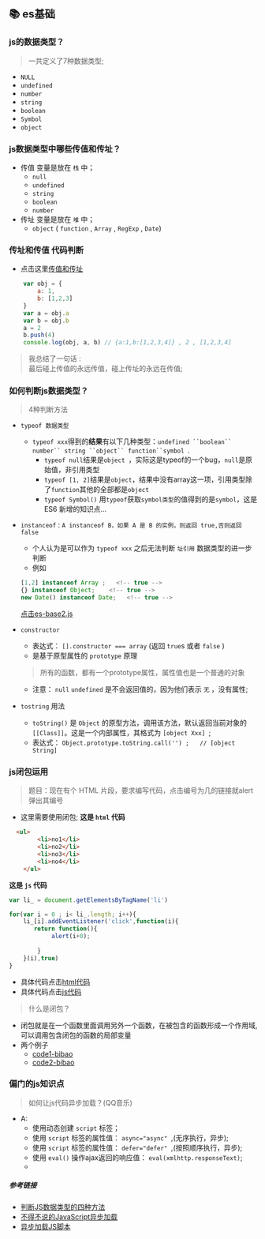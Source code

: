 ## 📚 es基础

### js的数据类型？
> 一共定义了7种数据类型;
- `NULL`
- `undefined`
- `number`
- `string`
- `boolean`
- `Symbol`
- `object`

### js数据类型中哪些传值和传址？
- 传值 变量是放在 `栈` 中；
    + `null`
    + `undefined`
    + `string`
    + `boolean`
    + `number`
- 传址 变量是放在 `堆` 中； 
    + `object` ( `function` , `Array` , `RegExp` , `Date`)

### 传址和传值 代码判断
- 点击这里[传值和传址](./es-base1.js)
```js
    var obj = {
        a: 1,
        b: [1,2,3]
    }
    var a = obj.a
    var b = obj.b
    a = 2
    b.push(4)
    console.log(obj, a, b) // {a:1,b:[1,2,3,4]} , 2 , [1,2,3,4]
```
> 我总结了一句话 :  
> 最后碰上传值的永远传值，碰上传址的永远在传值;

### 如何判断js数据类型？
> 4种判断方法
- `typeof 数据类型` 
    + `typeof xxx`得到的**结果**有以下几种类型：`undefined ``boolean`` number`` string ``object`` function``symbol `.
        + `typeof null`结果是`object `，实际这是typeof的一个bug，`null`是原始值，非引用类型
        + `typeof [1, 2]`结果是`object`，结果中没有array这一项，引用类型除了`function`其他的全部都是`object`
        + `typeof Symbol()` 用`typeof`获取`symbol类型`的值得到的是`symbol`，这是 ES6 新增的知识点...
- `instanceof` : `A instanceof B，如果 A 是 B 的实例，则返回 true,否则返回 false`
    + 个人认为是可以作为 `typeof xxx` 之后无法判断 `址引用` 数据类型的进一步判断
    + 例如
    ```js
    [1,2] instanceof Array ;   <!-- true -->
    {} instanceof Object;    <!-- true -->
    new Date() instanceof Date;   <!-- true -->
    ```
    [点击es-base2.js](./es-base2.js)
- `constructor`
    + 表达式： `[].constructor === array` (返回 `true`s 或者 `false` )
    + 是基于原型属性的 `prototype` 原理 
    
    > 所有的函数，都有一个prototype属性，属性值也是一个普通的对象
    
    + 注意： `null` `undefined` 是不会返回值的，因为他们表示 `无` ，没有属性;

- `tostring` 用法
    + `toString()` 是 `Object` 的原型方法，调用该方法，默认返回当前对象的` [[Class]] `。这是一个内部属性，其格式为 `[object Xxx] `;
    + 表达式： `Object.prototype.toString.call('') ;   // [object String]`


###  js闭包运用
> 题目：现在有个 HTML 片段，要求编写代码，点击编号为几的链接就alert弹出其编号
- 这里需要使用闭包;
**这是 `html` 代码**
```html
  <ul>
        <li>no1</li>
        <li>no2</li>
        <li>no3</li>
        <li>no4</li>
    </ul>
```
**这是 `js` 代码**

```js
var li_ = document.getElementsByTagName('li')

for(var i = 0 ; i< li_.length; i++){
    li_[i].addEventListener('click',function(i){
       return function(){
            alert(i+0);
            
        }
    }(i),true)
}
```
- 具体代码点击[html代码](./es-update/es-bibao.html)
- 具体代码点击[js代码](./es-update/es-bibao.js)

> 什么是闭包？
- 闭包就是在一个函数里面调用另外一个函数，在被包含的函数形成一个作用域,可以调用包含闭包的函数的局部变量
- 两个例子
    + [code1-bibao](./es-update/code1-bibao.js)
    + [code2-bibao](./es-update/code2-bibao.js)




### 偏门的js知识点
> 如何让js代码异步加载？(QQ音乐)
- A:
    + 使用动态创建 `script` 标签；
    + 使用 `script` 标签的属性值： `async="async" `,(无序执行，异步);
    + 使用 `script` 标签的属性值： `defer="defer" `,(按照顺序执行，异步);
    + 使用 `eval()` 操作ajax返回的响应值： `eval(xmlhttp.responseText)`;
    + 



##### 参考链接
- [判断JS数据类型的四种方法](https://www.cnblogs.com/onepixel/p/5126046.html)
- [不得不说的JavaScript异步加载](https://www.cnblogs.com/zichi/p/4597766.html)
- [异步加载JS脚本](https://www.jianshu.com/p/bf8b5bf5fc90)